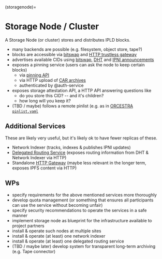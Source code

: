 (storagenode)=
# Storage Node / Cluster

A Storage Node (or cluster) stores and distributes IPLD blocks.

* many backends are possible (e.g. filesystem, object store, tape?)
* blocks are accessible via [bitswap](https://specs.ipfs.tech/bitswap-protocol/) and [HTTP trustless gateway](https://specs.ipfs.tech/http-gateways/trustless-gateway/)
* advertises available CIDs using [bitswap](https://specs.ipfs.tech/bitswap-protocol/), [DHT](https://docs.ipfs.tech/concepts/dht/#kademlia) and [IPNI announcements](https://docs.ipfs.tech/concepts/ipni/)
* exposes a pinning service (users can ask the node to keep certain blocks)
  * via [pinning API](https://ipfs.github.io/pinning-services-api-spec/)
  * via HTTP upload of [CAR archives](https://ipld.io/specs/transport/car/carv1/)
  * authenticated by @auth-service
* exposes storage attestation API, a HTTP API answering questions like
  * do you store this CID? -- and it's children?
  * how long will you keep it?
* (TBD / maybe) follows a remote pinlist (e.g. as in [ORCESTRA `pinlist.yaml`](https://github.com/orcestra-campaign/ipfs_tools/blob/main/pinlist.yaml)

## Additional Services

These are likely very useful, but it's likely ok to have fewer replicas of these.

* Network Indexer (tracks, indexes & publishes IPNI updates)
* [Delegated Routing Service](https://specs.ipfs.tech/routing/http-routing-v1/) (exposes routing information from DHT & Network Indexer via HTTP)
* Standalone [HTTP Gateway](https://specs.ipfs.tech/http-gateways/) (maybe less relevant in the longer term, exposes IPFS content via HTTP)

## WPs

* specify requirements for the above mentioned services more thoroughly
* develop quota management (or something that ensures all participants can use the service without becoming unfair)
* specify security recommendations to operate the services in a safe manner
* implement storage node as blueprint for the infrastructure available to project partners
* install & operate such nodes at multiple sites
* install & operate (at least) one network indexer
* install & operate (at least) one delegated routing service
* (TBD / maybe later) develop system for transparent long-term archiving (e.g. Tape connector)
